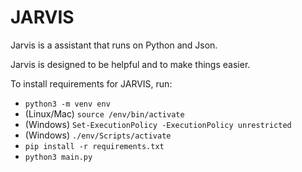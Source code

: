 # JARVIS

Jarvis is a assistant that runs on Python and Json.

Jarvis is designed to be helpful and to make things easier.

To install requirements for JARVIS, run:
- `python3 -m venv env`
- (Linux/Mac) `source /env/bin/activate`
- (Windows) `Set-ExecutionPolicy -ExecutionPolicy unrestricted`
- (Windows) `./env/Scripts/activate`
- `pip install -r requirements.txt`
- `python3 main.py`
